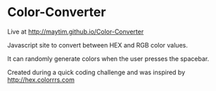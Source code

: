 # Color-Converter
Live at http://maytim.github.io/Color-Converter

Javascript site to convert between HEX and RGB color values.

It can randomly generate colors when the user presses the spacebar.

Created during a quick coding challenge and was inspired by http://hex.colorrrs.com
